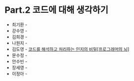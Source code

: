 # Part.2 코드에 대해 생각하기

- 최기환 - []()
- 강수영 - []()
- 김희경 - []()
- 나원지 - []()
- 김도영 - [코드를 해석하고 처리하는 인지의 비밀[프로그래머의 뇌]](https://medium.com/@Dodo3/%ED%94%84%EB%A1%9C%EA%B7%B8%EB%9E%98%EB%A8%B8%EC%9D%98-%EB%87%8C-4c55b3286bb7)
- 문수정 - []()
- 안수빈 - []()
- 장세영 - []()
- 이정아 - []()
